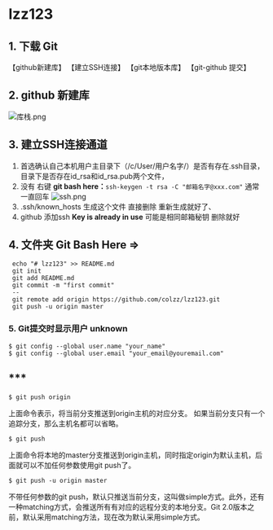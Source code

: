 # lzz123
## 1.  下载 Git
【github新建库】
【建立SSH连接】
【git本地版本库】
【git-github 提交】

## 2.  github 新建库
![库栈.png](https://upload-images.jianshu.io/upload_images/8534714-3d2b4cba57681ad2.png?imageMogr2/auto-orient/strip%7CimageView2/2/w/1240)

## 3. 建立SSH连接通道
  1. 首选确认自己本机用户主目录下（/c/User/用户名字/）是否有存在.ssh目录，目录下是否存在id_rsa和id_rsa.pub两个文件，
  2. 没有 右键 **git bash here：**`ssh-keygen -t rsa -C "邮箱名字@xxx.com"`    通常一直回车
    ![ssh.png](https://upload-images.jianshu.io/upload_images/8534714-4ea7f2ee47de70bd.png?imageMogr2/auto-orient/strip%7CimageView2/2/w/1240)
  3. .ssh/known_hosts 生成这个文件  直接删除 重新生成就好了、
  4. github 添加ssh  **Key is already in use** 可能是相同邮箱秘钥  删除就好

##  4. 文件夹 Git Bash Here =>
```
 echo "# lzz123" >> README.md
 git init
 git add README.md
 git commit -m "first commit"
 --
 git remote add origin https://github.com/colzz/lzz123.git
 git push -u origin master
```

### 5. Git提交时显示用户 unknown
```
$ git config --global user.name "your_name"
$ git config --global user.email "your_email@youremail.com"
```
## ***
```
$ git push origin
```
上面命令表示，将当前分支推送到origin主机的对应分支。
如果当前分支只有一个追踪分支，那么主机名都可以省略。
```
$ git push
```
上面命令将本地的master分支推送到origin主机，同时指定origin为默认主机，后面就可以不加任何参数使用git push了。
```
$ git push -u origin master
```
不带任何参数的git push，默认只推送当前分支，这叫做simple方式。此外，还有一种matching方式，会推送所有有对应的远程分支的本地分支。Git 2.0版本之前，默认采用matching方法，现在改为默认采用simple方式。